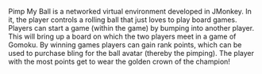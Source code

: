 Pimp My Ball is a networked virtual environment developed in JMonkey. In it, the player controls a rolling ball that just loves to play board games. Players can start a game (within the game) by bumping into another player. This will bring up a board on which the two players meet in a game of Gomoku. By winning games players can gain rank points, which can be used to purchase bling for the ball avatar (thereby the pimping). The player with the most points get to wear the golden crown of the champion!